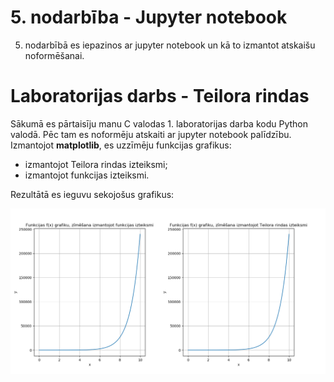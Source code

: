 # 5. nodarbība - Jupyter notebook

5. nodarbībā es iepazinos ar jupyter notebook un kā to izmantot 
atskaišu noformēšanai.

# Laboratorijas darbs - Teilora rindas

Sākumā es pārtaisīju manu C valodas 1. laboratorijas darba kodu 
Python valodā. Pēc tam es noformēju atskaiti ar jupyter notebook palīdzību.
Izmantojot **matplotlib**, es uzzīmēju funkcijas grafikus:

- izmantojot Teilora rindas izteiksmi;
- izmantojot funkcijas izteiksmi.

Rezultātā es ieguvu sekojošus grafikus:

![Funkcijas grafiki](https://github.com/daniil172101/RTR108/blob/master/darbi/P05_ipynb/Figure_1.png)

